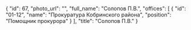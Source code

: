 {
    "id": 67,
    "photo_url": "",
    "full_name": "Солопов П.В.",
    "offices": [
        {
            "id": "01-12",
            "name": "Прокуратура Кобринского района",
            "position": "Помощник прокурора"
        }
    ],
    "title": "Солопов П.В."
}